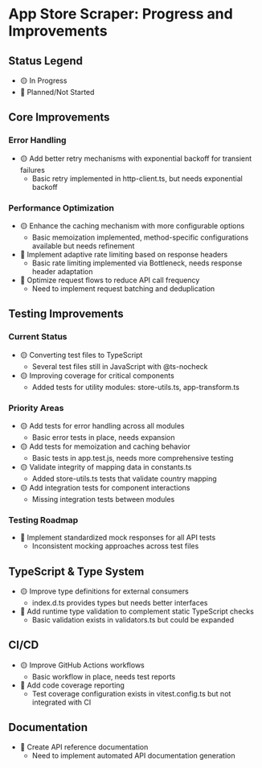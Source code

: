 # App Store Scraper: Progress and Improvements

## Status Legend

- 🟡 In Progress
- 🔄 Planned/Not Started

## Core Improvements

### Error Handling

- 🟡 Add better retry mechanisms with exponential backoff for transient failures
  - Basic retry implemented in http-client.ts, but needs exponential backoff

### Performance Optimization

- 🟡 Enhance the caching mechanism with more configurable options
  - Basic memoization implemented, method-specific configurations available but needs refinement
- 🔄 Implement adaptive rate limiting based on response headers
  - Basic rate limiting implemented via Bottleneck, needs response header adaptation
- 🔄 Optimize request flows to reduce API call frequency
  - Need to implement request batching and deduplication

## Testing Improvements

### Current Status

- 🟡 Converting test files to TypeScript
  - Several test files still in JavaScript with @ts-nocheck
- 🟡 Improving coverage for critical components
  - Added tests for utility modules: store-utils.ts, app-transform.ts

### Priority Areas

- 🟡 Add tests for error handling across all modules
  - Basic error tests in place, needs expansion
- 🟡 Add tests for memoization and caching behavior
  - Basic tests in app.test.js, needs more comprehensive testing
- 🟡 Validate integrity of mapping data in constants.ts
  - Added store-utils.ts tests that validate country mapping
- 🟡 Add integration tests for component interactions
  - Missing integration tests between modules

### Testing Roadmap

- 🔄 Implement standardized mock responses for all API tests
  - Inconsistent mocking approaches across test files

## TypeScript & Type System

- 🟡 Improve type definitions for external consumers
  - index.d.ts provides types but needs better interfaces
- 🔄 Add runtime type validation to complement static TypeScript checks
  - Basic validation exists in validators.ts but could be expanded

## CI/CD

- 🟡 Improve GitHub Actions workflows
  - Basic workflow in place, needs test reports
- 🔄 Add code coverage reporting
  - Test coverage configuration exists in vitest.config.ts but not integrated with CI

## Documentation

- 🔄 Create API reference documentation
  - Need to implement automated API documentation generation
